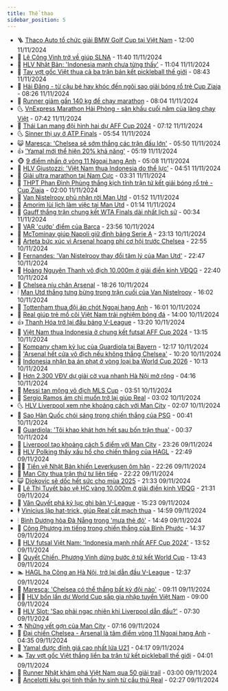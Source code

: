 ```yaml
---
title: Thể thao
sidebar_position: 5
---
```


<!-- vnexpress-the-thao:START -->
- 🪜 [Thaco Auto tổ chức giải BMW Golf Cup tại Việt Nam](https://vnexpress.net/thaco-auto-to-chuc-giai-bmw-golf-cup-tai-viet-nam-4814736.html) - 12:00 11/11/2024
- 🦩 [Lê Công Vinh trở về giúp SLNA](https://vnexpress.net/le-cong-vinh-tro-ve-giup-slna-4814853.html) - 11:40 11/11/2024
- 🧰 [HLV Nhật Bản: &#39;Indonesia mạnh chưa từng thấy&#39;](https://vnexpress.net/hlv-nhat-ban-indonesia-manh-chua-tung-thay-4814809.html) - 11:04 11/11/2024
- 🤗 [Tay vợt gốc Việt thua cả ba trận bán kết pickleball thế giới](https://vnexpress.net/tay-vot-goc-viet-thua-ca-ba-tran-ban-ket-pickleball-the-gioi-4814768.html) - 08:43 11/11/2024
- 🥳 [Hải Đăng - từ cậu bé hay khóc đến ngôi sao giải bóng rổ trẻ Cup Ziaja](https://vnexpress.net/hai-dang-tu-cau-be-hay-khoc-den-ngoi-sao-giai-bong-ro-tre-cup-ziaja-4814672.html) - 08:26 11/11/2024
- 🦣 [Runner giảm gần 140 kg để chạy marathon](https://vnexpress.net/runner-giam-gan-140-kg-de-chay-marathon-4814727.html) - 08:04 11/11/2024
- 🌜 [VnExpress Marathon Hải Phòng - sân khấu cuối năm của làng chạy Việt](https://vnexpress.net/vnexpress-marathon-hai-phong-san-khau-cuoi-nam-cua-lang-chay-viet-4814633.html) - 07:42 11/11/2024
- 🫶 [Thái Lan mang đội hình hai dự AFF Cup 2024](https://vnexpress.net/thai-lan-mang-doi-hinh-hai-du-aff-cup-2024-4814679.html) - 07:12 11/11/2024
- 🌜 [Sinner thị uy ở ATP Finals](https://vnexpress.net/sinner-thi-uy-o-atp-finals-4814667.html) - 05:54 11/11/2024
- 😺 [Maresca: &#39;Chelsea sẽ sớm thắng các trận đấu lớn&#39;](https://vnexpress.net/maresca-chelsea-se-som-thang-cac-tran-dau-lon-4814487.html) - 05:50 11/11/2024
- 👍 [&#39;Yamal mới thể hiện 20% khả năng&#39;](https://vnexpress.net/yamal-moi-the-hien-20-kha-nang-4814600.html) - 05:19 11/11/2024
- 🐵 [9 điểm nhấn ở vòng 11 Ngoại hạng Anh](https://vnexpress.net/9-diem-nhan-o-vong-11-ngoai-hang-anh-4814623.html) - 05:08 11/11/2024
- 💫 [HLV Giustozzi: &#39;Việt Nam thua Indonesia do thể lực’](https://vnexpress.net/hlv-giustozzi-viet-nam-thua-indonesia-do-the-luc-4814514.html) - 04:51 11/11/2024
- 🦆 [Giải ultra marathon tại Nam Cực](https://vnexpress.net/giai-ultra-marathon-tai-nam-cuc-4814218.html) - 03:31 11/11/2024
- 🙉 [THPT Phan Đình Phùng thắng kịch tính trận tứ kết giải bóng rổ trẻ - Cup Ziaja](https://vnexpress.net/thpt-phan-dinh-phung-thang-kich-tinh-tran-tu-ket-giai-bong-ro-tre-cup-ziaja-4814404.html) - 02:00 11/11/2024
- 📝 [Van Nistelrooy phủ nhận rời Man Utd](https://vnexpress.net/van-nistelrooy-phu-nhan-roi-man-utd-4814443.html) - 01:52 11/11/2024
- 💯 [Amorim lùi lịch làm việc tại Man Utd](https://vnexpress.net/amorim-lui-lich-lam-viec-tai-man-utd-4814448.html) - 01:14 11/11/2024
- 🌈 [Gauff thắng trận chung kết WTA Finals dài nhất lịch sử](https://vnexpress.net/gauff-thang-tran-chung-ket-wta-finals-dai-nhat-lich-su-4814453.html) - 00:34 11/11/2024
- 🦩 [VAR &#39;cướp&#39; điểm của Barca](https://vnexpress.net/var-cuop-diem-cua-barca-4814446.html) - 23:56 10/11/2024
- 🐲 [McTominay giúp Napoli giữ đỉnh bảng Serie A](https://vnexpress.net/mctominay-giup-napoli-giu-dinh-bang-serie-a-4814439.html) - 23:13 10/11/2024
- 🌁 [Arteta bức xúc vì Arsenal hoang phí cơ hội trước Chelsea](https://vnexpress.net/arteta-buc-xuc-vi-arsenal-hoang-phi-co-hoi-truoc-chelsea-4814433.html) - 22:55 10/11/2024
- 💯 [Fernandes: &#39;Van Nistelrooy thay đổi tâm lý của Man Utd&#39;](https://vnexpress.net/fernandes-van-nistelrooy-thay-doi-tam-ly-cua-man-utd-4814432.html) - 22:47 10/11/2024
- 🌝 [Hoàng Nguyên Thanh vô địch 10.000m ở giải điền kinh VĐQG](https://vnexpress.net/hoang-nguyen-thanh-vo-dich-10-000m-o-giai-dien-kinh-vdqg-4814405.html) - 22:40 10/11/2024
- 🤖 [Chelsea níu chân Arsenal](https://vnexpress.net/chelsea-niu-chan-arsenal-4814430.html) - 18:26 10/11/2024
- 🕯 [Man Utd thắng tưng bừng trong trận cuối của Van Nistelrooy](https://vnexpress.net/man-utd-thang-tung-bung-trong-tran-cuoi-cua-van-nistelrooy-4814419.html) - 16:02 10/11/2024
- 🧰 [Tottenham thua đội áp chót Ngoại hạng Anh](https://vnexpress.net/tottenham-thua-doi-ap-chot-ngoai-hang-anh-4814412.html) - 16:01 10/11/2024
- 🥳 [Real giúp trẻ mồ côi Việt Nam trải nghiệm bóng đá](https://vnexpress.net/real-giup-tre-mo-coi-viet-nam-trai-nghiem-bong-da-4814516.html) - 14:00 10/11/2024
- 👍 [Thanh Hóa trở lại đầu bảng V-League](https://vnexpress.net/thanh-hoa-tro-lai-dau-bang-v-league-4814397.html) - 13:20 10/11/2024
- 💪 [Việt Nam thua Indonesia ở chung kết futsal AFF Cup 2024](https://vnexpress.net/viet-nam-thua-indonesia-o-chung-ket-futsal-aff-cup-2024-4814382.html) - 13:15 10/11/2024
- 👹 [Kompany chạm kỷ lục của Guardiola tại Bayern](https://vnexpress.net/kompany-cham-ky-luc-cua-guardiola-tai-bayern-4814328.html) - 12:17 10/11/2024
- 🧰 [&#39;Arsenal hết cửa vô địch nếu không thắng Chelsea&#39;](https://vnexpress.net/arsenal-het-cua-vo-dich-neu-khong-thang-chelsea-4814326.html) - 10:20 10/11/2024
- 🚀 [Indonesia nhận ba án phạt ở vòng loại ba World Cup 2026](https://vnexpress.net/indonesia-nhan-ba-an-phat-o-vong-loai-ba-world-cup-2026-4814355.html) - 10:13 10/11/2024
- 🎃 [Hơn 2.300 VĐV dự giải cờ vua nhanh Hà Nội mở rộng](https://vnexpress.net/hon-2-300-vdv-du-giai-co-vua-nhanh-ha-noi-mo-rong-4814239.html) - 04:16 10/11/2024
- 🧰 [Messi tan mộng vô địch MLS Cup](https://vnexpress.net/messi-tan-mong-vo-dich-mls-cup-4814276.html) - 03:51 10/11/2024
- 👀 [Sergio Ramos ám chỉ muốn trở lại giúp Real](https://vnexpress.net/sergio-ramos-am-chi-muon-tro-lai-giup-real-4814252.html) - 03:02 10/11/2024
- 🌜 [HLV Liverpool xem nhẹ khoảng cách với Man City](https://vnexpress.net/hlv-liverpool-xem-nhe-khoang-cach-voi-man-city-4814253.html) - 02:07 10/11/2024
- 🫶 [Sao Hàn Quốc chói sáng trong chiến thắng của PSG](https://vnexpress.net/sao-han-quoc-choi-sang-trong-chien-thang-cua-psg-4814224.html) - 00:41 10/11/2024
- 🦄 [Guardiola: &#39;Tôi khao khát hơn hết sau bốn trận thua&#39;](https://vnexpress.net/guardiola-toi-khao-khat-hon-het-sau-bon-tran-thua-4814228.html) - 00:37 10/11/2024
- 🥳 [Liverpool tạo khoảng cách 5 điểm với Man City](https://vnexpress.net/liverpool-tao-khoang-cach-5-diem-voi-man-city-4814227.html) - 23:26 09/11/2024
- 🐲 [HLV Polking thấy xấu hổ cho chiến thắng của HAGL](https://vnexpress.net/hlv-polking-thay-xau-ho-cho-chien-thang-cua-hagl-4814213.html) - 22:49 09/11/2024
- 🧑‍🏫 [Tiền vệ Nhật Bản khiến Leverkusen ôm hận](https://vnexpress.net/tien-ve-nhat-ban-khien-leverkusen-om-han-4814220.html) - 22:26 09/11/2024
- 🤔 [Man City thua trận thứ tư liên tiếp](https://vnexpress.net/man-city-thua-tran-thu-tu-lien-tiep-4814222.html) - 22:22 09/11/2024
- 😺 [Djokovic sẽ dốc hết sức cho mùa 2025](https://vnexpress.net/djokovic-se-doc-het-suc-cho-mua-2025-4814148.html) - 21:33 09/11/2024
- 💪 [Lê Thị Tuyết bảo vệ HC vàng 10.000m ở giải điền kinh VĐQG](https://vnexpress.net/le-thi-tuyet-bao-ve-hc-vang-10-000m-o-giai-dien-kinh-vdqg-4814217.html) - 21:31 09/11/2024
- 💼 [Văn Quyết phá kỷ lục ghi bàn V-League](https://vnexpress.net/van-quyet-pha-ky-luc-ghi-ban-v-league-4814206.html) - 15:23 09/11/2024
- 🕴 [Vinicius lập hat-trick, giúp Real cắt mạch thua](https://vnexpress.net/vinicius-lap-hat-trick-giup-real-cat-mach-thua-4814203.html) - 14:59 09/11/2024
- 🕯 [Bình Dương hòa Đà Nẵng trong &#39;mưa thẻ đỏ&#39;](https://vnexpress.net/binh-duong-hoa-da-nang-trong-mua-the-do-4814198.html) - 14:49 09/11/2024
- 📝 [Công Phượng im tiếng trong chiến thắng của Bình Phước](https://vnexpress.net/cong-phuong-im-tieng-trong-chien-thang-cua-binh-phuoc-4814194.html) - 14:37 09/11/2024
- 🧐 [HLV futsal Việt Nam: &#39;Indonesia mạnh nhất AFF Cup 2024&#39;](https://vnexpress.net/hlv-futsal-viet-nam-indonesia-manh-nhat-aff-cup-2024-4814166.html) - 13:52 09/11/2024
- 🙉 [Quyết Chiến, Phương Vinh dừng bước ở tứ kết World Cup](https://vnexpress.net/quyet-chien-phuong-vinh-dung-buoc-o-tu-ket-world-cup-4814178.html) - 13:43 09/11/2024
- 🏊 [HAGL hạ Công an Hà Nội, trở lại dẫn đầu V-League](https://vnexpress.net/hagl-ha-cong-an-ha-noi-tro-lai-dan-dau-v-league-4814174.html) - 12:37 09/11/2024
- 🌊 [Maresca: &#39;Chelsea có thể thắng bất kỳ đội nào&#39;](https://vnexpress.net/maresca-chelsea-co-the-thang-bat-ky-doi-nao-4814026.html) - 09:11 09/11/2024
- 👨‍🏫 [HLV bốn lần dự World Cup sắp gia nhập tuyển Việt Nam](https://vnexpress.net/hlv-bon-lan-du-world-cup-sap-gia-nhap-tuyen-viet-nam-4814133.html) - 09:00 09/11/2024
- 🥷 [HLV Slot: &#39;Sao phải ngạc nhiên khi Liverpool dẫn đầu?&#39;](https://vnexpress.net/hlv-slot-sao-phai-ngac-nhien-khi-liverpool-dan-dau-4813980.html) - 07:30 09/11/2024
- ⚗️ [Những vết gợn của Man City](https://vnexpress.net/nhung-vet-gon-cua-man-city-4813488.html) - 07:16 09/11/2024
- 🌮 [Đại chiến Chelsea - Arsenal là tâm điểm vòng 11 Ngoại hạng Anh](https://vnexpress.net/dai-chien-chelsea-arsenal-la-tam-diem-vong-11-ngoai-hang-anh-4814064.html) - 04:35 09/11/2024
- 🤩 [Yamal được định giá cao nhất lứa U21](https://vnexpress.net/yamal-duoc-dinh-gia-cao-nhat-lua-u21-4813829.html) - 04:17 09/11/2024
- 🏊 [Tay vợt gốc Việt thắng liền ba trận tứ kết pickleball thế giới](https://vnexpress.net/tay-vot-goc-viet-thang-lien-ba-tran-tu-ket-pickleball-the-gioi-4814046.html) - 04:01 09/11/2024
- 🐎 [Runner Nhật khám phá Việt Nam qua 50 giải trail](https://vnexpress.net/runner-nhat-kham-pha-viet-nam-qua-50-giai-trail-4812507.html) - 03:00 09/11/2024
- 💫 [Ancelotti kêu gọi tinh thần hy sinh từ cầu thủ Real](https://vnexpress.net/ancelotti-keu-goi-tinh-than-hy-sinh-tu-cau-thu-real-4813959.html) - 02:27 09/11/2024<!-- vnexpress-the-thao:END -->
